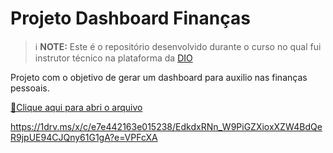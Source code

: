 
# Projeto Dashboard Finanças


 > ℹ️ **NOTE:** Este é o repositório desenvolvido durante o curso no qual fui instrutor técnico na plataforma da [DIO](https://dio.me)

Projeto com o objetivo de gerar um dashboard para auxilio nas finanças pessoais.

<a href="https://1drv.ms/x/c/e7e442163e015238/EdkdxRNn_W9PiGZXioxXZW4BdQeR9jpUE94CJQny61G1gA?e=VPFcXA" title="View PDF now"> 📕Clique aqui para abri o arquivo</a>

https://1drv.ms/x/c/e7e442163e015238/EdkdxRNn_W9PiGZXioxXZW4BdQeR9jpUE94CJQny61G1gA?e=VPFcXA
